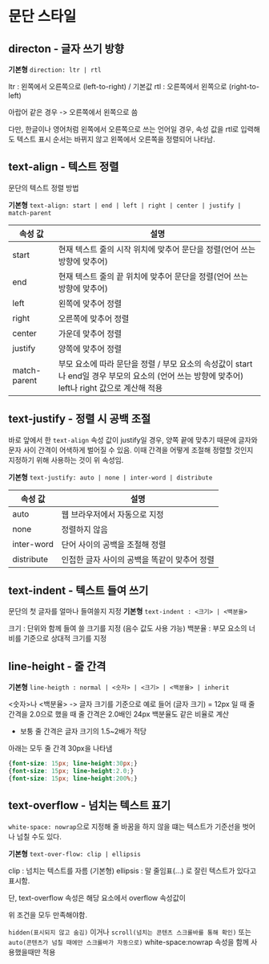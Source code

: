 # 문단 스타일

## directon - 글자 쓰기 방향

**기본형** `direction: ltr | rtl`

ltr : 왼쪽에서 오른쪽으로 (left-to-right) / 기본값
rtl : 오른쪽에서 왼쪽으로 (right-to-left)

아랍어 같은 경우 -> 오른쪽에서 왼쪽으로 씀

다만, 한글이나 영어처럼 왼쪽에서 오른쪽으로 쓰는 언어일 경우, 속성 값을 rtl로 입력해도
텍스트 표시 순서는 바뀌지 않고 왼쪽에서 오른쪽을 정렬되어 나타남.

## text-align - 텍스트 정렬

문단의 텍스트 정렬 방법

**기본형** `text-align: start | end | left | right | center | justify | match-parent`

| 속성 값 | 설명 |
| ---- | ---- |
| start | 현재 텍스트 줄의 시작 위치에 맞추어 문단을 정렬(언어 쓰는 방향에 맞추어) |
| end | 현재 텍스트 줄의 끝 위치에 맞추어 문단을 정렬(언어 쓰는 방향에 맞추어) |
| left | 왼쪽에 맞추어 정렬 |
| right | 오른쪽에 맞추어 정렬 |
| center | 가운데 맞추어 정렬 |
| justify | 양쪽에 맞추어 정렬 |
| match-parent | 부모 요소에 따라 문단을 정렬 / 부모 요소의 속성값이 start나 end일 경우 부모의 요소의 (언어 쓰는 방향에 맞추어) left나 right 값으로 계산해 적용 |

## text-justify - 정렬 시 공백 조절

바로 앞에서 한 `text-align` 속성 값이 justify일 경우, 양쪽 끝에 맞추기 때문에 글자와 문자 사이 간격이 어색하게 벌어질 수 있음.
이때 간격을 어떻게 조절해 정렬할 것인지 지정하기 위해 사용하는 것이 위 속성임.

**기본형** `text-justify: auto | none | inter-word | distribute`

| 속성 값 | 설명 |
| ---- | ---- |
| auto | 웹 브라우저에서 자동으로 지정 |
| none | 정렬하지 않음 |
| inter-word | 단어 사이의 공백을 조절해 정렬 |
| distribute | 인접한 글자 사이의 공백을 똑같이 맞추어 정렬 |

## text-indent - 텍스트 들여 쓰기

문단의 첫 글자를 얼마나 들여쓸지 지정
**기본형** `text-indent : <크기> | <백분율>`

크기 : 단위와 함께 들여 쓸 크기를 지정 (음수 값도 사용 갸능)
백분율 : 부모 요소의 너비를 기준으로 상대적 크기를 지정

## line-height - 줄 간격

**기본형** `line-heigth : normal | <숫자> | <크기> | <백분율> | inherit`

<숫자>나 <백분율> -> 글자 크기를 기준으로
예로 들어 (글자 크기) = 12px 일 때 줄 간격을 2.0으로 했을 때 줄 간격은 2.0배인 24px 백분율도 같은 비율로 계산
- 보퉁 줄 간격은 글자 크기의 1.5~2배가 적당

아래는 모두 줄 간격 30px을 나타냄

```css
{font-size: 15px; line-height:30px;}
{font-size: 15px; line-height:2.0;}
{font-size: 15px; line-height:200%;}
```

## text-overflow - 넘치는 텍스트 표기

`white-space: nowrap`으로 지정해 줄 바꿈을 하지 않을 떄는 텍스트가 기준선을 벗어나 넘칠 수도 있다.

**기본형** `text-over-flow: clip | ellipsis`

clip : 넘치는 텍스트를 자름 (기본형)
ellipsis : 말 줄임표(...) 로 잘린 텍스트가 있다고 표시함.

단, text-overflow 속성은 해당 요소에서 overflow 속성값이

위 조건을 모두 만족해야함.

`hidden(표시되지 않고 숨김)` 이거나 `scroll(넘치는 콘텐츠 스크롤바를 통해 확인)` 또는 `auto(콘텐츠가 넘칠 때에만 스크롤바가 자동으로)`
white-space:nowrap 속성을 함께 사용했을때만 적용